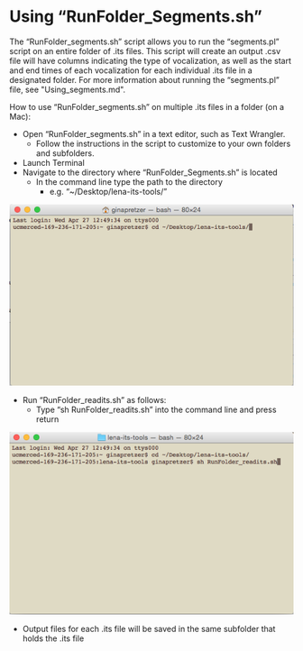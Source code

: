 # Using “RunFolder_Segments.sh” #


The “RunFolder\_segments.sh” script allows you to run the “segments.pl” script on an entire folder of .its files. This script will create an output .csv file will have columns indicating the type of vocalization, as well as the start and end times of each vocalization for each individual .its file in a designated folder. For more information about running the “segments.pl” file, see "Using\_segments.md".

How to use “RunFolder\_segments.sh” on multiple .its files in a folder (on a Mac):

* Open “RunFolder\_segments.sh” in a text editor, such as Text Wrangler.
   * Follow the instructions in the script to customize to your own folders and subfolders.
* Launch Terminal
* Navigate to the directory where “RunFolder\_Segments.sh” is located
   * In the command line type the path to the directory
      * e.g. “~/Desktop/lena-its-tools/”

![alt text](https://github.com/gpretzer/DocumentationPics/blob/master/RunFolder_Segments_Pic1.jpg "Title")

* Run “RunFolder\_readits.sh” as follows:
   * Type “sh RunFolder\_readits.sh” into the command line and press return

![alt text](https://github.com/gpretzer/DocumentationPics/blob/master/RunFolder_Segments_Pic2.jpg "Title")

* Output files for each .its file will be saved in the same subfolder that holds the .its file
